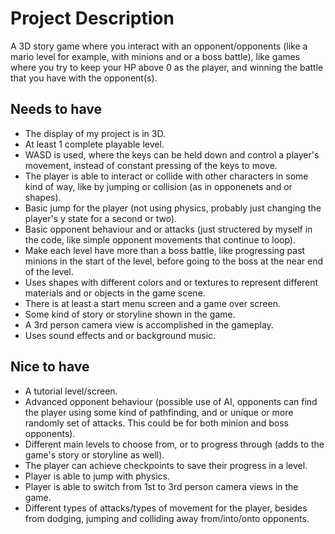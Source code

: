 # Project Description

A 3D story game where you interact with an opponent/opponents (like a mario level for example, with minions and or a boss battle), like games where you try to keep your HP above 0 as the player, and winning the battle that you have with the opponent(s).

## Needs to have

- The display of my project is in 3D.
- At least 1 complete playable level.
- WASD is used, where the keys can be held down and control a player's movement, instead of constant pressing of the keys to move.
- The player is able to interact or collide with other characters in some kind of way, like by jumping or collision (as in opponenets and or shapes).
- Basic jump for the player (not using physics, probably just changing the player's y state for a second or two).
- Basic opponent behaviour and or attacks (just structered by myself in the code, like simple opponent movements that continue to loop).
- Make each level have more than a boss battle, like progressing past minions in the start of the level, before going to the boss at the near end of the level.
- Uses shapes with different colors and or textures to represent different materials and or objects in the game scene.
- There is at least a start menu screen and a game over screen.
- Some kind of story or storyline shown in the game.
- A 3rd person camera view is accomplished in the gameplay.
- Uses sound effects and or background music.

## Nice to have

- A tutorial level/screen.
- Advanced opponent behaviour (possible use of AI, opponents can find the player using some kind of pathfinding, and or unique or more randomly set of attacks. This could be for both minion and boss opponents).
- Different main levels to choose from, or to progress through (adds to the game's story or storyline as well).
- The player can achieve checkpoints to save their progress in a level.
- Player is able to jump with physics.
- Player is able to switch from 1st to 3rd person camera views in the game.
- Different types of attacks/types of movement for the player, besides from dodging, jumping and colliding away from/into/onto opponents.